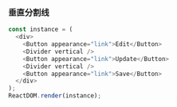 ### 垂直分割线

<!--start-code-->

```js
const instance = (
  <div>
    <Button appearance="link">Edit</Button>
    <Divider vertical />
    <Button appearance="link">Update</Button>
    <Divider vertical />
    <Button appearance="link">Save</Button>
  </div>
);
ReactDOM.render(instance);
```

<!--end-code-->
